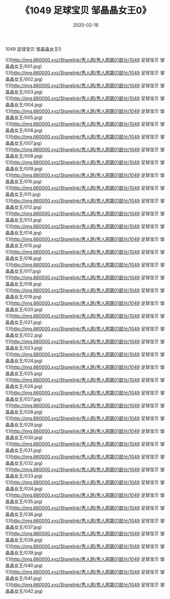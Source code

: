 ﻿---
layout: post
title:  《1049 足球宝贝 邹晶晶女王0》
date:   2020-02-18
img: http://img.660000.xyz/Sharelink/秀人网/秀人网第01部分/1049 足球宝贝 邹晶晶女王0/000.jpg
categories: [美女, 清纯, 唯美]
---

1049 足球宝贝 邹晶晶女王0

  ![](http://img.660000.xyz/Sharelink/秀人网/秀人网第01部分/1049 足球宝贝 邹晶晶女王/001.jpg) <br> ![](http://img.660000.xyz/Sharelink/秀人网/秀人网第01部分/1049 足球宝贝 邹晶晶女王/002.jpg) <br> ![](http://img.660000.xyz/Sharelink/秀人网/秀人网第01部分/1049 足球宝贝 邹晶晶女王/003.jpg) <br> ![](http://img.660000.xyz/Sharelink/秀人网/秀人网第01部分/1049 足球宝贝 邹晶晶女王/004.jpg) <br> ![](http://img.660000.xyz/Sharelink/秀人网/秀人网第01部分/1049 足球宝贝 邹晶晶女王/005.jpg) <br> ![](http://img.660000.xyz/Sharelink/秀人网/秀人网第01部分/1049 足球宝贝 邹晶晶女王/006.jpg) <br> ![](http://img.660000.xyz/Sharelink/秀人网/秀人网第01部分/1049 足球宝贝 邹晶晶女王/007.jpg) <br> ![](http://img.660000.xyz/Sharelink/秀人网/秀人网第01部分/1049 足球宝贝 邹晶晶女王/008.jpg) <br> ![](http://img.660000.xyz/Sharelink/秀人网/秀人网第01部分/1049 足球宝贝 邹晶晶女王/009.jpg) <br> ![](http://img.660000.xyz/Sharelink/秀人网/秀人网第01部分/1049 足球宝贝 邹晶晶女王/010.jpg) <br> ![](http://img.660000.xyz/Sharelink/秀人网/秀人网第01部分/1049 足球宝贝 邹晶晶女王/011.jpg) <br> ![](http://img.660000.xyz/Sharelink/秀人网/秀人网第01部分/1049 足球宝贝 邹晶晶女王/012.jpg) <br> ![](http://img.660000.xyz/Sharelink/秀人网/秀人网第01部分/1049 足球宝贝 邹晶晶女王/013.jpg) <br> ![](http://img.660000.xyz/Sharelink/秀人网/秀人网第01部分/1049 足球宝贝 邹晶晶女王/014.jpg) <br> ![](http://img.660000.xyz/Sharelink/秀人网/秀人网第01部分/1049 足球宝贝 邹晶晶女王/015.jpg) <br> ![](http://img.660000.xyz/Sharelink/秀人网/秀人网第01部分/1049 足球宝贝 邹晶晶女王/016.jpg) <br> ![](http://img.660000.xyz/Sharelink/秀人网/秀人网第01部分/1049 足球宝贝 邹晶晶女王/017.jpg) <br> ![](http://img.660000.xyz/Sharelink/秀人网/秀人网第01部分/1049 足球宝贝 邹晶晶女王/018.jpg) <br> ![](http://img.660000.xyz/Sharelink/秀人网/秀人网第01部分/1049 足球宝贝 邹晶晶女王/019.jpg) <br> ![](http://img.660000.xyz/Sharelink/秀人网/秀人网第01部分/1049 足球宝贝 邹晶晶女王/020.jpg) <br> ![](http://img.660000.xyz/Sharelink/秀人网/秀人网第01部分/1049 足球宝贝 邹晶晶女王/021.jpg) <br> ![](http://img.660000.xyz/Sharelink/秀人网/秀人网第01部分/1049 足球宝贝 邹晶晶女王/022.jpg) <br> ![](http://img.660000.xyz/Sharelink/秀人网/秀人网第01部分/1049 足球宝贝 邹晶晶女王/023.jpg) <br> ![](http://img.660000.xyz/Sharelink/秀人网/秀人网第01部分/1049 足球宝贝 邹晶晶女王/024.jpg) <br> ![](http://img.660000.xyz/Sharelink/秀人网/秀人网第01部分/1049 足球宝贝 邹晶晶女王/025.jpg) <br> ![](http://img.660000.xyz/Sharelink/秀人网/秀人网第01部分/1049 足球宝贝 邹晶晶女王/026.jpg) <br> ![](http://img.660000.xyz/Sharelink/秀人网/秀人网第01部分/1049 足球宝贝 邹晶晶女王/027.jpg) <br> ![](http://img.660000.xyz/Sharelink/秀人网/秀人网第01部分/1049 足球宝贝 邹晶晶女王/028.jpg) <br> ![](http://img.660000.xyz/Sharelink/秀人网/秀人网第01部分/1049 足球宝贝 邹晶晶女王/029.jpg) <br> ![](http://img.660000.xyz/Sharelink/秀人网/秀人网第01部分/1049 足球宝贝 邹晶晶女王/030.jpg) <br> ![](http://img.660000.xyz/Sharelink/秀人网/秀人网第01部分/1049 足球宝贝 邹晶晶女王/031.jpg) <br> ![](http://img.660000.xyz/Sharelink/秀人网/秀人网第01部分/1049 足球宝贝 邹晶晶女王/032.jpg) <br> ![](http://img.660000.xyz/Sharelink/秀人网/秀人网第01部分/1049 足球宝贝 邹晶晶女王/033.jpg) <br> ![](http://img.660000.xyz/Sharelink/秀人网/秀人网第01部分/1049 足球宝贝 邹晶晶女王/034.jpg) <br> ![](http://img.660000.xyz/Sharelink/秀人网/秀人网第01部分/1049 足球宝贝 邹晶晶女王/035.jpg) <br> ![](http://img.660000.xyz/Sharelink/秀人网/秀人网第01部分/1049 足球宝贝 邹晶晶女王/036.jpg) <br> ![](http://img.660000.xyz/Sharelink/秀人网/秀人网第01部分/1049 足球宝贝 邹晶晶女王/037.jpg) <br> ![](http://img.660000.xyz/Sharelink/秀人网/秀人网第01部分/1049 足球宝贝 邹晶晶女王/038.jpg) <br> ![](http://img.660000.xyz/Sharelink/秀人网/秀人网第01部分/1049 足球宝贝 邹晶晶女王/039.jpg) <br> ![](http://img.660000.xyz/Sharelink/秀人网/秀人网第01部分/1049 足球宝贝 邹晶晶女王/040.jpg) <br> ![](http://img.660000.xyz/Sharelink/秀人网/秀人网第01部分/1049 足球宝贝 邹晶晶女王/041.jpg) <br> ![](http://img.660000.xyz/Sharelink/秀人网/秀人网第01部分/1049 足球宝贝 邹晶晶女王/042.jpg) <br>